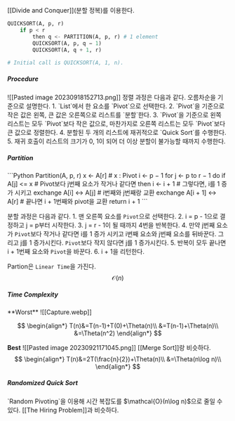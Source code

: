 [[Divide and Conquer]](분할 정복)를 이용한다.

```python
QUICKSORT(A, p, r)
	if p < r
		then q <- PARTITION(A, p, r) # 1 element
		QUICKSORT(A, p, q − 1)
		QUICKSORT(A, q + 1, r)
		
# Initial call is QUICKSORT(A, 1, n).
```

<h5>Procedure</h5>
![[Pasted image 20230918152713.png]]
정렬 과정은 다음과 같다. 오름차순을 기준으로 설명한다.
	1. `List`에서 한 요소를 `Pivot`으로 선택한다.
	2. `Pivot`을 기준으로 작은 값은 왼쪽, 큰 값은 오른쪽으로 리스트를 `분할`한다.
	3. `Pivot`을 기준으로 왼쪽 리스트는 모두 `Pivot`보다 작은 값으로, 마찬가지로 오른쪽 리스트는 모두 `Pivot`보다 큰 값으로 정렬한다.
	4. 분할된 두 개의 리스트에 재귀적으로 `Quick Sort`를 수행한다.
	5. 재귀 호출이 리스트의 크기가 0, 1이 되어 더 이상 분할이 불가능할 때까지 수행한다.

<h5>Partition</h5>
```Python
Partition(A, p, r)
	x <- A[r] # x : Pivot
	i <- p − 1
	for j <- p to r − 1
		do if A[j] <= x # Pivot보다 j번째 요소가 작거나 같다면
			then i <- i + 1 # 그렇다면, i를 1 증가 시키고
				exchange A[i] <-> A[j] # i번째와 j번째랑 교환
	exchange A[i + 1] <-> A[r] # 끝나면 i + 1번째와 pivot을 교환
	return i + 1
```

분할 과정은 다음과 같다.
	1. 맨 오른쪽 요소를 `Pivot`으로 선택한다.
	2. i = p - 1으로 결정하고 j = p부터 시작한다.
	3. j = r - 1이 될 때까지 4번을 반복한다.
	4. 만약 j번째 요소가 `Pivot`보다 작거나 같다면 i를 1 증가 시키고 i번째 요소와 j번째 요소를 뒤바꾼다. 그리고 j를 1 증가시킨다. `Pivot`보다 작지 않다면 j를 1 증가시킨다.
	5. 반복이 모두 끝나면 i + 1번째 요소와 `Pivot`을 바꾼다.
	6. i + 1을 리턴한다.

Partion은 `Linear Time`을 가진다.
$$\mathcal{O}(n)$$
<h5>Time Complexity</h5>
**Worst**
![[Capture.webp]]

$$
\begin{align*}
T(n)&=T(n-1)+T(0)+\Theta(n)\\
&=T(n-1)+\Theta(n)\\
&=\Theta(n^2)
\end{align*}
$$

**Best**
![[Pasted image 20230921171045.png]]
[[Merge Sort]]랑 비슷하다.
$$
\begin{align*}
T(n)&=2T(\frac{n}{2})+\Theta(n)\\
&=\Theta(n\log n)\\
\end{align*}
$$

<h5>Randomized Quick Sort</h5>
`Random Pivoting`을 이용해 시간 복잡도를 $\mathcal{O}(n\log n)$으로 줄일 수 있다.
[[The Hiring Problem]]과 비슷하다.

